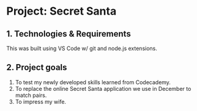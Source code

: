 # Project: Secret Santa 

## 1. Technologies & Requirements

This was built using VS Code w/ git and node.js extensions.

## 2. Project goals

1. To test my newly developed skills learned from Codecademy.
2. To replace the online Secret Santa application we use in December to match pairs.
3. To impress my wife.